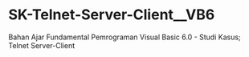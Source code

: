 # SK-Telnet-Server-Client__VB6
Bahan Ajar Fundamental Pemrograman Visual Basic 6.0 - Studi Kasus; Telnet Server-Client
